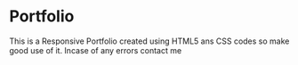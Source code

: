 # Portfolio
This is a Responsive Portfolio created using HTML5 ans CSS codes so make good use of it. Incase of any errors contact me 
